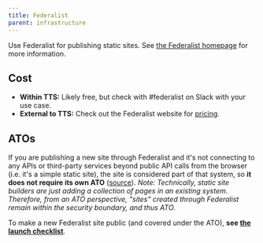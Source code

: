 ```yaml
---
title: Federalist
parent: infrastructure
---
```


Use Federalist for publishing static sites. See [the Federalist homepage](https://federalist.18f.gov) for more information.

## Cost

- **Within TTS:** Likely free, but check with #federalist on Slack with your use case.
- **External to TTS:** Check out the Federalist website for [pricing](https://federalist.18f.gov/pricing/).

## ATOs

If you are publishing a new site through Federalist and it's not connecting to any APIs or third-party services beyond public API calls from the browser (i.e. it's a simple static site), the site is considered part of that system, so **it does not require its own ATO** ([source](https://github.com/18F/before-you-ship/issues/95#issuecomment-174011747)). _Note: Technically, static site builders are just adding a collection of pages in an existing system. Therefore, from an ATO perspective, "sites" created through Federalist remain within the security boundary, and thus ATO._

To make a new Federalist site public (and covered under the ATO), **see [the launch checklist](https://federalist.18f.gov/documentation/launch-checklist/)**.
